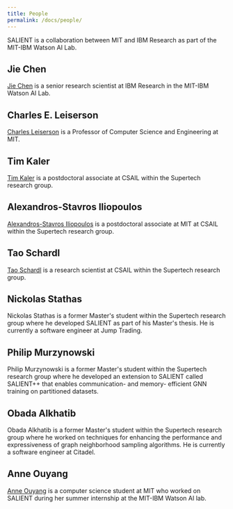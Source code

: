 ```yaml
---
title: People
permalink: /docs/people/
---
```


SALIENT is a collaboration between MIT and IBM Research as part of the MIT-IBM
Watson AI Lab.  



## Jie Chen

[Jie Chen](https://jiechenjiechen.github.io/) is a senior research scientist at
IBM Research in the MIT-IBM Watson AI Lab.  

## Charles E. Leiserson

[Charles Leiserson](https://people.csail.mit.edu/cel/) is a Professor of
Computer Science and Engineering at MIT.  

<!--He holds the position of Edwin Sibley
Webster Professor in MIT's Department of Electrical Engineering and Computer
Science (EECS). He was selected as a Margaret MacVicar Faculty Fellow, the
highest recognition at MIT for undergraduate teaching. He is a member and
former Associate Director and Chief Operating Officer of MIT's Computer Science
and Artificial Intelligence Laboratory (CSAIL), a member of the Lab's Theory of
Computation Group (TOC), and head of the Lab's Supertech Research Group.
Professor Leiserson is a member of the National Academy of Engineering and a
Fellow of four professional societies: ACM, AAAS, SIAM, and IEEE.-->

## Tim Kaler
[Tim Kaler](https://tfk.mit.edu) is a postdoctoral associate at CSAIL within the
Supertech research group.

## Alexandros-Stavros Iliopoulos
[Alexandros-Stavros Iliopoulos](https://users.cs.duke.edu/~ailiop/) is a
postdoctoral associate at MIT at CSAIL within the Supertech research group.

## Tao Schardl

[Tao Schardl](https://neboat.mit.edu) is a research scientist at CSAIL within the
Supertech research group.


## Nickolas Stathas

Nickolas Stathas is a former Master's student within the Supertech research
group where he developed SALIENT as part of his Master's thesis. He is
currently a software engineer at Jump Trading.

## Philip Murzynowski

Philip Murzynowski is a former Master's student within the Supertech research
group where he developed an extension to SALIENT called SALIENT++ that enables
communication- and memory- efficient GNN training on partitioned datasets.

## Obada Alkhatib

Obada Alkhatib is a former Master's student within the Supertech research group
where he worked on techniques for enhancing the performance and expressiveness
of graph neighborhood sampling algorithms. He is currently a software engineer
at Citadel.

## Anne Ouyang

[Anne Ouyang](https://www.anneouyang.com/) is a computer science student at MIT
who worked on SALIENT during her summer internship at the MIT-IBM Watson AI
lab. 


